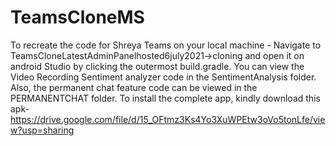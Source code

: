 # TeamsCloneMS
To recreate the code for Shreya Teams on your local machine - Navigate to TeamsCloneLatestAdminPanelhosted6july2021->cloning and open it on android Studio by clicking the outermost build.gradle. 
You can view the Video Recording Sentiment analyzer code in the SentimentAnalysis folder.
Also, the permanent chat feature code can be viewed in the PERMANENTCHAT folder.
To install the complete app, kindly download this apk-  https://drive.google.com/file/d/15_OFtmz3Ks4Yo3XuWPEtw3oVo5tonLfe/view?usp=sharing
